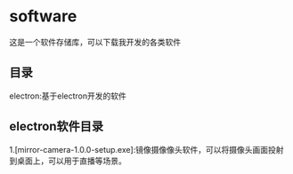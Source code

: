 # software
这是一个软件存储库，可以下载我开发的各类软件

## 目录
electron:基于electron开发的软件

## electron软件目录
1.[mirror-camera-1.0.0-setup.exe]:镜像摄像像头软件，可以将摄像头画面投射到桌面上，可以用于直播等场景。
